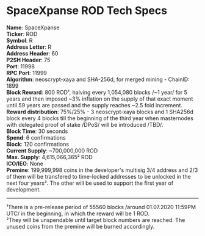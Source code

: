 # SpaceXpanse ROD Tech Specs 

**Name**: SpaceXpanse  
**Ticker**: ROD  
**Symbol**: Ɍ  
**Address Letter**: R  
**Address Header**: 60  
**P2SH Header**: 75  
**Port**: 11998  
**RPC Port**: 11999  
**Algorithm**: neoscrypt-xaya and SHA-256d, for merged mining - ChainID: 1899  
**Block Reward**: 800 ROD¹, halving every 1,054,080 blocks /~1 year/ for 5 years and then imposed ~3% inflation on the supply of that exact moment until 59 years are passed and the supply reaches ~2.5 fold increment.   
**Reward distribution**: 75%/25% - 3 neoscrypt-xaya blocks and 1 SHA256d block every 4 blocks till the beginning of the third year when masternodes with delegated proof of stake /DPoS/ will be introduced /TBD/.  
**Block Time**: 30 seconds  
**Spend**: 6 confirmations  
**Block**: 120 confirmations  
**Current Supply**: ~700,000,000 ROD  
**Max. Supply**: 4,615,066,365² ROD  
**ICO/IEO**: None  
**Premine**: 199,999,998 coins in the developer's multisig 3/4 address and 2/3 of them will be transfered to time-locked addresses to be unlocked in the next four years³. The other will be used to support the first year of development.  

----
¹There is a pre-release period of 55560 blocks /around 01.07.2020 11:59PM UTC/ in the beginning, in which the reward will be 1 ROD.  
²They will be unspendable until target block numbers are reached. The unused coins from the premine will be burned accordingly.
